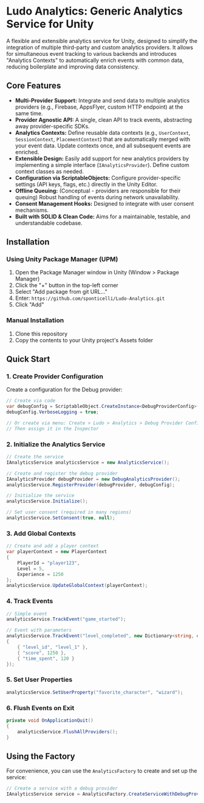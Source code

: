 # Ludo Analytics: Generic Analytics Service for Unity

A flexible and extensible analytics service for Unity, designed to simplify the integration of multiple third-party and custom analytics providers. It allows for simultaneous event tracking to various backends and introduces "Analytics Contexts" to automatically enrich events with common data, reducing boilerplate and improving data consistency.

## Core Features

* **Multi-Provider Support:** Integrate and send data to multiple analytics providers (e.g., Firebase, AppsFlyer, custom HTTP endpoint) at the same time.
* **Provider Agnostic API:** A single, clean API to track events, abstracting away provider-specific SDKs.
* **Analytics Contexts:** Define reusable data contexts (e.g., `UserContext`, `SessionContext`, `PlacementContext`) that are automatically merged with your event data. Update contexts once, and all subsequent events are enriched.
* **Extensible Design:** Easily add support for new analytics providers by implementing a simple interface (`IAnalyticsProvider`). Define custom context classes as needed.
* **Configuration via ScriptableObjects:** Configure provider-specific settings (API keys, flags, etc.) directly in the Unity Editor.
* **Offline Queuing:** (Conceptual - providers are responsible for their queuing) Robust handling of events during network unavailability.
* **Consent Management Hooks:** Designed to integrate with user consent mechanisms.
* **Built with SOLID & Clean Code:** Aims for a maintainable, testable, and understandable codebase.

## Installation

### Using Unity Package Manager (UPM)

1. Open the Package Manager window in Unity (Window > Package Manager)
2. Click the "+" button in the top-left corner
3. Select "Add package from git URL..."
4. Enter: `https://github.com/sponticelli/Ludo-Analytics.git`
5. Click "Add"

### Manual Installation

1. Clone this repository
2. Copy the contents to your Unity project's Assets folder

## Quick Start

### 1. Create Provider Configuration

Create a configuration for the Debug provider:

```csharp
// Create via code
var debugConfig = ScriptableObject.CreateInstance<DebugProviderConfig>();
debugConfig.VerboseLogging = true;

// Or create via menu: Create > Ludo > Analytics > Debug Provider Config
// Then assign it in the Inspector
```

### 2. Initialize the Analytics Service

```csharp
// Create the service
IAnalyticsService analyticsService = new AnalyticsService();

// Create and register the debug provider
IAnalyticsProvider debugProvider = new DebugAnalyticsProvider();
analyticsService.RegisterProvider(debugProvider, debugConfig);

// Initialize the service
analyticsService.Initialize();

// Set user consent (required in many regions)
analyticsService.SetConsent(true, null);
```

### 3. Add Global Contexts

```csharp
// Create and add a player context
var playerContext = new PlayerContext
{
    PlayerId = "player123",
    Level = 5,
    Experience = 1250
};
analyticsService.UpdateGlobalContext(playerContext);
```

### 4. Track Events

```csharp
// Simple event
analyticsService.TrackEvent("game_started");

// Event with parameters
analyticsService.TrackEvent("level_completed", new Dictionary<string, object>
{
    { "level_id", "level_1" },
    { "score", 1250 },
    { "time_spent", 120 }
});
```

### 5. Set User Properties

```csharp
analyticsService.SetUserProperty("favorite_character", "wizard");
```

### 6. Flush Events on Exit

```csharp
private void OnApplicationQuit()
{
    analyticsService.FlushAllProviders();
}
```

## Using the Factory

For convenience, you can use the `AnalyticsFactory` to create and set up the service:

```csharp
// Create a service with a debug provider
IAnalyticsService service = AnalyticsFactory.CreateServiceWithDebugProvider();
```